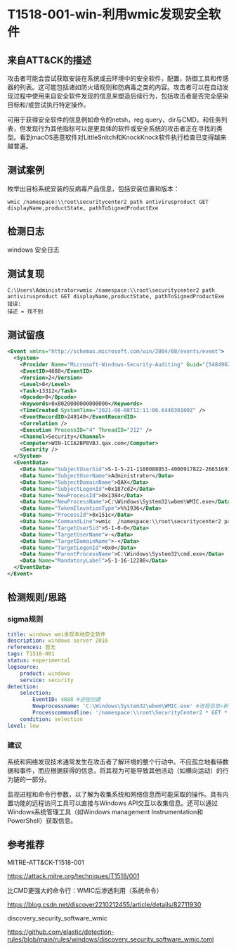 # T1518-001-win-利用wmic发现安全软件

## 来自ATT&CK的描述

攻击者可能会尝试获取安装在系统或云环境中的安全软件，配置，防御工具和传感器的列表。这可能包括诸如防火墙规则和防病毒之类的内容。攻击者可以在自动发现过程中使用来自安全软件发现的信息来塑造后续行为，包括攻击者是否完全感染目标和/或尝试执行特定操作。

可用于获得安全软件的信息例如命令的netsh，reg query，dir与CMD，和任务列表，但发现行为其他指标可以是更具体的软件或安全系统的攻击者正在寻找的类型。看到macOS恶意软件对LittleSnitch和KnockKnock软件执行检查已变得越来越普遍。

## 测试案例

枚举出目标系统安装的反病毒产品信息，包括安装位置和版本：

```wmic
wmic /namespace:\\root\securitycenter2 path antivirusproduct GET displayName,productState, pathToSignedProductExe
```

## 检测日志

windows 安全日志

## 测试复现

```dos
C:\Users\Administrator>wmic /namespace:\\root\securitycenter2 path antivirusproduct GET displayName,productState, pathToSignedProductExe
错误:
描述 = 找不到
```

## 测试留痕

```xml
<Event xmlns="http://schemas.microsoft.com/win/2004/08/events/event">
  <System>
    <Provider Name="Microsoft-Windows-Security-Auditing" Guid="{54849625-5478-4994-A5BA-3E3B0328C30D}" />
    <EventID>4688</EventID>
    <Version>2</Version>
    <Level>0</Level>
    <Task>13312</Task>
    <Opcode>0</Opcode>
    <Keywords>0x8020000000000000</Keywords>
    <TimeCreated SystemTime="2021-08-08T12:11:06.644030100Z" />
    <EventRecordID>249140</EventRecordID>
    <Correlation />
    <Execution ProcessID="4" ThreadID="212" />
    <Channel>Security</Channel>
    <Computer>WIN-1CIA2BP8VBJ.qax.com</Computer>
    <Security />
  </System>
  <EventData>
    <Data Name="SubjectUserSid">S-1-5-21-1180088053-4000917822-266516913-500</Data>
    <Data Name="SubjectUserName">Administrator</Data>
    <Data Name="SubjectDomainName">QAX</Data>
    <Data Name="SubjectLogonId">0x187cd2</Data>
    <Data Name="NewProcessId">0x1384</Data>
    <Data Name="NewProcessName">C:\Windows\System32\wbem\WMIC.exe</Data>
    <Data Name="TokenElevationType">%%1936</Data>
    <Data Name="ProcessId">0x151c</Data>
    <Data Name="CommandLine">wmic  /namespace:\\root\securitycenter2 path antivirusproduct GET displayName,productState, pathToSignedProductExe</Data>
    <Data Name="TargetUserSid">S-1-0-0</Data>
    <Data Name="TargetUserName">-</Data>
    <Data Name="TargetDomainName">-</Data>
    <Data Name="TargetLogonId">0x0</Data>
    <Data Name="ParentProcessName">C:\Windows\System32\cmd.exe</Data>
    <Data Name="MandatoryLabel">S-1-16-12288</Data>
  </EventData>
</Event>
```

## 检测规则/思路

### sigma规则

```yml
title: windows wmi发现本地安全软件
description: windows server 2016
references: 暂无
tags: T1518-001
status: experimental
logsource:
    product: windows
    service: security
detection:
    selection:
        EventID: 4688 #进程创建
        Newprocessname: 'C:\Windows\System32\wbem\WMIC.exe' #进程信息>新进程名称
        Processcommandline: '/namespace:\\root\SecurityCenter2 * GET *'  #进程信息>进程命令行
    condition: selection
level: low
```

### 建议

系统和网络发现技术通常发生在攻击者了解环境的整个行动中。不应孤立地看待数据和事件，而应根据获得的信息，将其视为可能导致其他活动（如横向运动）的行为链的一部分。

监视进程和命令行参数，以了解为收集系统和网络信息而可能采取的操作。具有内置功能的远程访问工具可以直接与Windows API交互以收集信息。还可以通过Windows系统管理工具（如Windows management Instrumentation和PowerShell）获取信息。

## 参考推荐

MITRE-ATT&CK-T1518-001

<https://attack.mitre.org/techniques/T1518/001>

比CMD更强大的命令行：WMIC后渗透利用（系统命令）

<https://blog.csdn.net/discover2210212455/article/details/82711930>

discovery_security_software_wmic

<https://github.com/elastic/detection-rules/blob/main/rules/windows/discovery_security_software_wmic.toml>